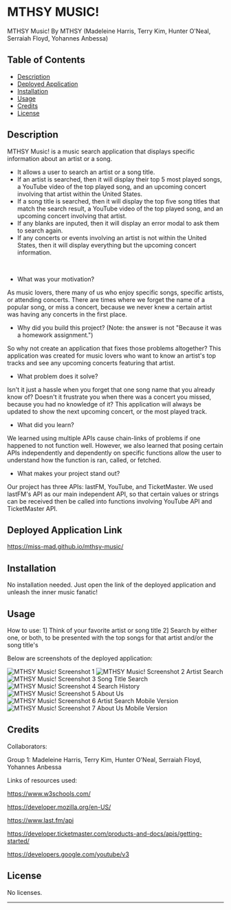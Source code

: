 # MTHSY MUSIC!
MTHSY Music! By MTHSY (Madeleine Harris, Terry Kim, Hunter O'Neal, Serraiah Floyd, Yohannes Anbessa)

## Table of Contents

- [Description](#description)
- [Deployed Application](#deployed-application)
- [Installation](#installation)
- [Usage](#usage)
- [Credits](#credits)
- [License](#license)

## Description

MTHSY Music! is a music search application that displays specific information about an artist or a song. 

- It allows a user to search an artist or a song title. 
- If an artist is searched, then it will display their top 5 most played songs, a YouTube video of the top played song, and an upcoming concert involving that artist within the United States.
- If a song title is searched, then it will display the top five song titles that match the search result, a YouTube video of the top played song, and an upcoming concert involving that artist.
- If any blanks are inputed, then it will display an error modal to ask them to search again.
- If any concerts or events involving an artist is not within the United States, then it will display everything but the upcoming concert information.

<br>

- What was your motivation?

As music lovers, there many of us who enjoy specific songs, specific artists, or attending concerts. There are times where we forget the name of a popular song, or miss a concert, because we never knew a certain artist was having any concerts in the first place. 

- Why did you build this project? (Note: the answer is not "Because it was a homework assignment.")

So why not create an application that fixes those problems altogether? This application was created for music lovers who want to know an artist's top tracks and see any upcoming concerts featuring that artist.

- What problem does it solve?

Isn't it just a hassle when you forget that one song name that you already know of? Doesn't it frustrate you when there was a concert you missed, because you had no knowledge of it? 
This application will always be updated to show the next upcoming concert, or the most played track.

- What did you learn?

We learned using multiple APIs cause chain-links of problems if one happened to not function well. However, we also learned that posing certain APIs independently and dependently on specific functions allow the user to understand how the function is ran, called, or fetched. 

- What makes your project stand out?

Our project has three APIs: lastFM, YouTube, and TicketMaster.
We used lastFM's API as our main independent API, so that certain values or strings can be received then be called into functions involving YouTube API and TicketMaster API.

## Deployed Application Link

https://miss-mad.github.io/mthsy-music/

## Installation

No installation needed. Just open the link of the deployed application and unleash the inner music fanatic!

## Usage

How to use:
1] Think of your favorite artist or song title
2] Search by either one, or both, to be presented with the top songs for that artist and/or the song title's

Below are screenshots of the deployed application:

![MTHSY Music! Screenshot 1](./assets/images/mthsy_music_final_screenshot1.JPG)
![MTHSY Music! Screenshot 2 Artist Search](./assets/images/mthsy_music_final_screenshot2.JPG)
![MTHSY Music! Screenshot 3 Song Title Search](./assets/images/mthsy_music_final_screenshot3.JPG)
![MTHSY Music! Screenshot 4 Search History](./assets/images/mthsy_music_final_screenshot4.JPG)
![MTHSY Music! Screenshot 5 About Us](./assets/images/mthsy_music_final_screenshot5.png)
![MTHSY Music! Screenshot 6 Artist Search Mobile Version](./assets/images/mthsy_music_final_screenshot6.JPG)
![MTHSY Music! Screenshot 7 About Us Mobile Version](./assets/images/mthsy_music_final_screenshot7.png)

## Credits

Collaborators:

Group 1:
 Madeleine Harris, Terry Kim, Hunter O'Neal, Serraiah Floyd, Yohannes Anbessa

Links of resources used:

https://www.w3schools.com/

https://developer.mozilla.org/en-US/

https://www.last.fm/api

https://developer.ticketmaster.com/products-and-docs/apis/getting-started/

https://developers.google.com/youtube/v3

## License

No licenses.

---